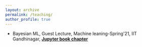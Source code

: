 ```yaml
---
layout: archive
permalink: /teaching/
author_profile: true
---
```


* Bayesian ML, Guest Lecture, Machine leaning-Spring'21, IIT Gandhinagar, [**Jupyter book chapter**](https://explain-ml.github.io/explain-ml-book/notebooks/2021-March-23-bayesian-ml.html)
